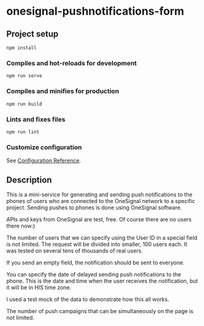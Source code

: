 # onesignal-pushnotifications-form

## Project setup
```
npm install
```

### Compiles and hot-reloads for development
```
npm run serve
```

### Compiles and minifies for production
```
npm run build
```

### Lints and fixes files
```
npm run lint
```

### Customize configuration
See [Configuration Reference](https://cli.vuejs.org/config/).


## Description
This is a mini-service for generating and sending push notifications to the phones of users who are connected to the OneSignal network to a specific project.
Sending pushes to phones is done using OneSignal software.

APIs and keys from OneSignal are test, free. Of course there are no users there now:)

The number of users that we can specify using the User ID in a special field is not limited. The request will be divided into smaller, 100 users each.
It was tested on several tens of thousands of real users.

If you send an empty field, the notification should be sent to everyone.

You can specify the date of delayed sending push notifications to the phone. This is the date and time when the user receives the notification, but it will be in HIS time zone.

I used a test mock of the data to demonstrate how this all works.

The number of push campaigns that can be simultaneously on the page is not limited.
